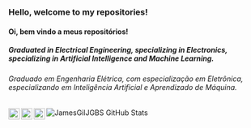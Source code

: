 ### Hello, welcome to my repositories!
#### Oi, bem vindo a meus repositórios!

##### Graduated in Electrical Engineering, specializing in Electronics, specializing in Artificial Intelligence and Machine Learning.
###### Graduado em Engenharia Elétrica, com especialização em Eletrônica, especializando em Inteligência Artificial e Aprendizado de Máquina.

<a target="_blank" href="https://www.linkedin.com/in/jgbs/">
  <img align="left" alt="LinkdeIN" width="22px" src="https://cdn.jsdelivr.net/npm/simple-icons@v3/icons/linkedin.svg" />
</a>
<a target="_blank" href="https://api.whatsapp.com/send?phone=5531996512044">
  <img align="left" alt="Whatsapp" width="22px" src="https://cdn.jsdelivr.net/npm/simple-icons@v3/icons/whatsapp.svg" />
</a>
<a target="_blank" href="mailto:jamesgil.sousa@gmail.com">
  <img align="left" alt="Gmail" width="22px" src="https://cdn.jsdelivr.net/npm/simple-icons@v3/icons/gmail.svg" />
</a>

![JamesGilJGBS GitHub Stats](https://github-readme-stats.vercel.app/api?username=JamesGilJGBS&show_icons=true)
